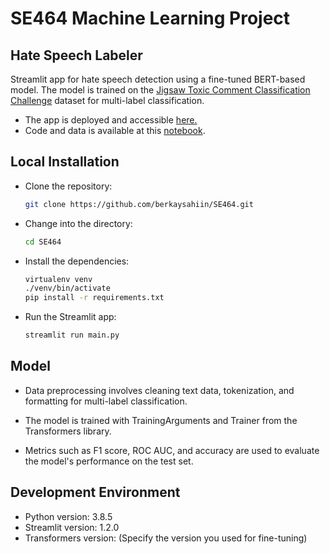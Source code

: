 # SE464 Machine Learning Project

## Hate Speech Labeler

Streamlit app for hate speech detection using a fine-tuned BERT-based model. The model is trained on the [Jigsaw Toxic Comment Classification Challenge](https://www.kaggle.com/competitions/jigsaw-toxic-comment-classification-challenge) dataset for multi-label classification.

- The app is deployed and accessible [here.](https://hatespeechlabeler.streamlit.app)
- Code and data is available at this [notebook](https://www.kaggle.com/code/berkaysahiin/bert-fine-tune).

 ## Local Installation 
   - Clone the repository:
     ```bash
     git clone https://github.com/berkaysahiin/SE464.git
   - Change into the directory:
     ```bash
     cd SE464
     ```
   - Install the dependencies:
     ```bash
     virtualenv venv
     ./venv/bin/activate 
     pip install -r requirements.txt
     ```
   - Run the Streamlit app:
     ```bash
     streamlit run main.py

      ```   

## Model

- Data preprocessing involves cleaning text data, tokenization, and formatting for multi-label classification.

- The model is trained with TrainingArguments and Trainer from the Transformers library.

- Metrics such as F1 score, ROC AUC, and accuracy are used to evaluate the model's performance on the test set.

## Development Environment

- Python version: 3.8.5
- Streamlit version: 1.2.0
- Transformers version: (Specify the version you used for fine-tuning)
